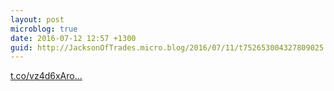 ```yaml
---
layout: post
microblog: true
date: 2016-07-12 12:57 +1300
guid: http://JacksonOfTrades.micro.blog/2016/07/11/t752653004327809025.html
---
```

[t.co/vz4d6xAro...](https://t.co/vz4d6xAroX)
